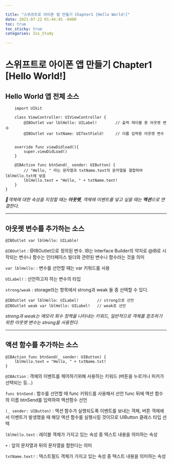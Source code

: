```yaml
---

title: "스위프트로 아이폰 앱 만들기 Chapter1 [Hello World!]"
date: 2021-07-22 01:44:45 -0400
toc: true
toc_sticky: true
categories: Ios_Study

---
```


# **스위프트로 아이폰 앱 만들기** Chapter1 [Hello World!]

## Hello World 앱 전체 소스

        import UIkit

        class ViewController: UIViewController {
            @IBOutlet var lblHello: UILabel!        // 출력 레이블 용 아웃렛 변수
            @IBOutlet var txtName: UITextField!     // 이름 입력용 아웃렛 변수
    

        override func viewDidload(){
            super.viewDidLoad()
        }

        @IBAction func btnSend(_ sender: UIButton) {
            // "Hello, " 라는 문자열과 txtName.text의 문자열을 결합하여 lblHello.txt에 넣음
            lblHello.text = "Hello, " + txtName.text!
        }
    }


_🍓객체에 대한 속성을 지정할 때는 **아웃렛**, 객체에 이벤트를 넣고 싶을 때는 **액션**으로 연결한다._


---

## 아웃렛 변수를 추가하는 소스

    @IBOutlet var lblHello: UILable!


`@IBOutlet` : @IBOutlet으로 정의된 변수. IB는 Interface Builder의 약자로 @IB로 시작되는 변수나 함수는 인터페이스 빌더와 관련된 변수나 함수라는 것을 의미

`var lblHello:` : 변수를 선언할 때는 var 키워드를 사용

`UILabel!` : 선언하고자 하는 변수의 타입

`strong/weak` : storage라는 항목에서 strong과 weak 둘 중 선택할 수 있다.

    @IBOutlet var lblHello: UILabel!        // strong으로 선언
    @IBOutlet weak var lblHello: UILabel!   // weak로 선언

_strong과 weak는 메모리 회수 정책을 나타내는 키워드, 일반적으로 객체를 참조하기 위한 아웃렛 변수는 strong을 사용한다._

---

## 액션 함수를 추가하는 소스

    @IBAction func btnSend(_ sender: UIButton) {
        lblHello.text = "Hello, " + txtName.txt!
    }


`@IBAction` : 객체의 이벤트를 제어하기위해 사용하는 키워드 (버튼을 누르거나 피커가 선택되는 등...)

`func btnSend` : 함수를 선언할 때 func 키워드를 사용해서 선언 func 뒤에 액션 함수의 이름 btnSend를 입력하여 액션함수 선언

`(_ sender: UIButton)` : 액션 함수가 실행되도록 이벤트를 보내는 객체, 버튼 객체에서 이벤트가 발생했을 때 해당 액션 함수를 실행시킬 것이므로 UIButton 클래스 타입 선택

`lblHello.text` : 레이블 객체가 가지고 있는 속성 중 텍스트 내용을 의미하는 속성

`+` : 앞의 문자열과 뒤의 문자열을 합한다는 의미

`txtName.text!` : 텍스트필드 객체가 가지고 있는 속성 중 텍스트 내용을 의미하는 속성
